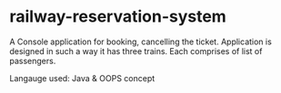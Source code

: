 # railway-reservation-system


A Console application for booking, cancelling the ticket. Application is designed in such a way it has three trains. Each comprises of list of passengers. 



Langauge used: Java & OOPS concept
